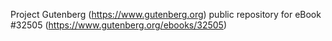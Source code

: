 Project Gutenberg (https://www.gutenberg.org) public repository for eBook #32505 (https://www.gutenberg.org/ebooks/32505)
